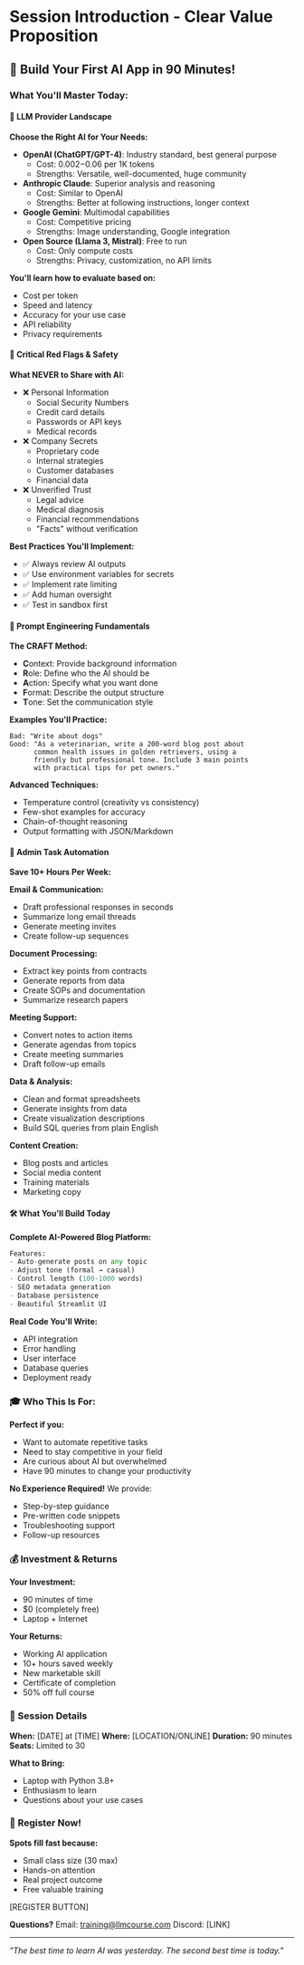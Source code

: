 # Session Introduction - Clear Value Proposition

## 🚀 Build Your First AI App in 90 Minutes!

### What You'll Master Today:

#### 🤖 LLM Provider Landscape
**Choose the Right AI for Your Needs:**
- **OpenAI (ChatGPT/GPT-4)**: Industry standard, best general purpose
  - Cost: $0.002-$0.06 per 1K tokens
  - Strengths: Versatile, well-documented, huge community
- **Anthropic Claude**: Superior analysis and reasoning
  - Cost: Similar to OpenAI
  - Strengths: Better at following instructions, longer context
- **Google Gemini**: Multimodal capabilities
  - Cost: Competitive pricing
  - Strengths: Image understanding, Google integration
- **Open Source (Llama 3, Mistral)**: Free to run
  - Cost: Only compute costs
  - Strengths: Privacy, customization, no API limits

**You'll learn how to evaluate based on:**
- Cost per token
- Speed and latency
- Accuracy for your use case
- API reliability
- Privacy requirements

#### 🚨 Critical Red Flags & Safety
**What NEVER to Share with AI:**
- ❌ Personal Information
  - Social Security Numbers
  - Credit card details
  - Passwords or API keys
  - Medical records
- ❌ Company Secrets
  - Proprietary code
  - Internal strategies
  - Customer databases
  - Financial data
- ❌ Unverified Trust
  - Legal advice
  - Medical diagnosis
  - Financial recommendations
  - "Facts" without verification

**Best Practices You'll Implement:**
- ✅ Always review AI outputs
- ✅ Use environment variables for secrets
- ✅ Implement rate limiting
- ✅ Add human oversight
- ✅ Test in sandbox first

#### 🎯 Prompt Engineering Fundamentals
**The CRAFT Method:**
- **C**ontext: Provide background information
- **R**ole: Define who the AI should be
- **A**ction: Specify what you want done
- **F**ormat: Describe the output structure
- **T**one: Set the communication style

**Examples You'll Practice:**
```
Bad: "Write about dogs"
Good: "As a veterinarian, write a 200-word blog post about 
      common health issues in golden retrievers, using a 
      friendly but professional tone. Include 3 main points 
      with practical tips for pet owners."
```

**Advanced Techniques:**
- Temperature control (creativity vs consistency)
- Few-shot examples for accuracy
- Chain-of-thought reasoning
- Output formatting with JSON/Markdown

#### 💼 Admin Task Automation
**Save 10+ Hours Per Week:**

**Email & Communication:**
- Draft professional responses in seconds
- Summarize long email threads
- Generate meeting invites
- Create follow-up sequences

**Document Processing:**
- Extract key points from contracts
- Generate reports from data
- Create SOPs and documentation
- Summarize research papers

**Meeting Support:**
- Convert notes to action items
- Generate agendas from topics
- Create meeting summaries
- Draft follow-up emails

**Data & Analysis:**
- Clean and format spreadsheets
- Generate insights from data
- Create visualization descriptions
- Build SQL queries from plain English

**Content Creation:**
- Blog posts and articles
- Social media content
- Training materials
- Marketing copy

#### 🛠️ What You'll Build Today

**Complete AI-Powered Blog Platform:**
```python
Features:
- Auto-generate posts on any topic
- Adjust tone (formal → casual)
- Control length (100-1000 words)
- SEO metadata generation
- Database persistence
- Beautiful Streamlit UI
```

**Real Code You'll Write:**
- API integration
- Error handling
- User interface
- Database queries
- Deployment ready

### 🎓 Who This Is For:

**Perfect if you:**
- Want to automate repetitive tasks
- Need to stay competitive in your field
- Are curious about AI but overwhelmed
- Have 90 minutes to change your productivity

**No Experience Required!**
We provide:
- Step-by-step guidance
- Pre-written code snippets
- Troubleshooting support
- Follow-up resources

### 💰 Investment & Returns

**Your Investment:**
- 90 minutes of time
- $0 (completely free)
- Laptop + Internet

**Your Returns:**
- Working AI application
- 10+ hours saved weekly
- New marketable skill
- Certificate of completion
- 50% off full course

### 📅 Session Details

**When:** [DATE] at [TIME]
**Where:** [LOCATION/ONLINE]
**Duration:** 90 minutes
**Seats:** Limited to 30

**What to Bring:**
- Laptop with Python 3.8+
- Enthusiasm to learn
- Questions about your use cases

### 🚀 Register Now!

**Spots fill fast because:**
- Small class size (30 max)
- Hands-on attention
- Real project outcome
- Free valuable training

[REGISTER BUTTON]

**Questions?** 
Email: training@llmcourse.com
Discord: [LINK]

---

*"The best time to learn AI was yesterday. The second best time is today."*